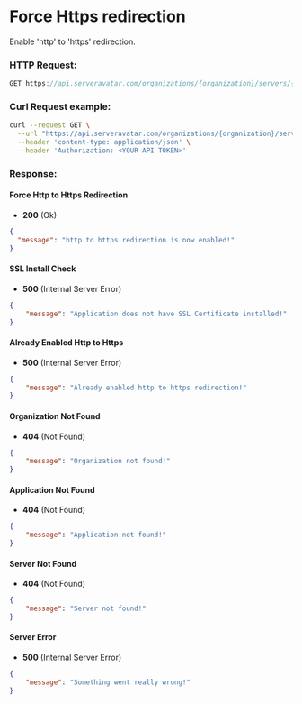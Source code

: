 # Force Https redirection

Enable 'http' to 'https' redirection.

### HTTP Request:

```js
GET https://api.serveravatar.com/organizations/{organization}/servers/{server}/applications/{application}/ssl/force-https
```

### Curl Request example:

```sh
curl --request GET \
  --url "https://api.serveravatar.com/organizations/{organization}/servers/{server}/applications/{application}/ssl/force-https" \
  --header 'content-type: application/json' \
  --header 'Authorization: <YOUR API TOKEN>'
```

### Response:

#### Force Http to Https Redirection
- __200__ (Ok)

``` json
{
  "message": "http to https redirection is now enabled!"
}
```

#### SSL Install Check
- __500__ (Internal Server Error)

```json
{
    "message": "Application does not have SSL Certificate installed!"
}
```

#### Already Enabled Http to Https
- __500__ (Internal Server Error)

```json
{
    "message": "Already enabled http to https redirection!"
}
```

#### Organization Not Found
- __404__ (Not Found)

```json
{
    "message": "Organization not found!"
}
```

#### Application Not Found
- __404__ (Not Found)

```json
{
    "message": "Application not found!"
}
```

#### Server Not Found
- __404__ (Not Found)

```json
{
    "message": "Server not found!"
}
```

#### Server Error
- __500__ (Internal Server Error)

```json
{
    "message": "Something went really wrong!"
}
```